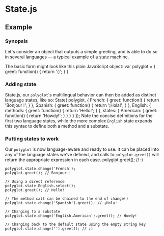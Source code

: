 # State.js

## Example

### Synopsis
Let's consider an object that outputs a simple greeting, and is able to do so in several languages — a typical example of a state machine.

The basic form might look like this plain JavaScript object:
	var polyglot = {
		greet: function() { return ':)'; }
	}
### Adding state
State.js, our `polyglot`'s multilingual behavior can then be added as distinct language states, like so:
	State( polyglot, {
		French: {
			greet: function() { return 'Bonjour !'; }
		},
		Spanish: {
			greet: function() { return '¡Hola!'; }
		},
		English: {
			methods: {
				greet: function() { return 'Hello!'; }
			},
			states: {
				American: {
					greet: function() { return 'Howdy!'; }
				}
			}
		}
	});
Note the concise definitions for the first two language states, while the more complex `English` state expands this syntax to define both a method and a substate.

### Putting states to work
Our `polyglot` is now language-aware and ready to use. It can be placed into any of the language states we've defined, and calls to `polyglot.greet()` will return the appropriate expression in each case.
	polyglot.greet(); // :)

	polyglot.state.change('French');
	polyglot.greet(); // Bonjour !

	// Using a direct reference
	polyglot.state.English.select();
	polyglot.greet(); // Hello!

	// The method call can be chained to the end of change()
	polyglot.state.change('Spanish').greet(); // ¡Hola!

	// Changing to a substate
	polyglot.state.change('English.American').greet(); // Howdy!

	// Changing back to the default state using the empty string key
	polyglot.state.change('').greet(); // :)
